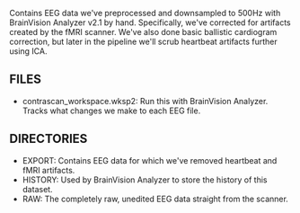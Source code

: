 Contains EEG data we've preprocessed and downsampled to 500Hz with BrainVision Analyzer v2.1 by hand. Specifically, we've corrected for artifacts created by the fMRI scanner. We've also done basic ballistic cardiogram correction, but later in the pipeline we'll scrub heartbeat artifacts further using ICA.

FILES
-----
- contrascan_workspace.wksp2: Run this with BrainVision Analyzer. Tracks what changes we make to each EEG file.

DIRECTORIES
-----------
- EXPORT: Contains EEG data for which we've removed heartbeat and fMRI artifacts.
- HISTORY: Used by BrainVision Analyzer to store the history of this dataset.
- RAW: The completely raw, unedited EEG data straight from the scanner.
